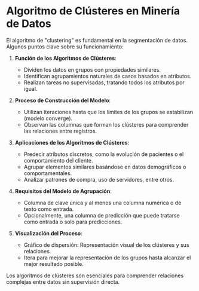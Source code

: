 # Algoritmo de Clústeres en Minería de Datos

El algoritmo de "clustering" es fundamental en la segmentación de datos. Algunos puntos clave sobre su funcionamiento:

1. **Función de los Algoritmos de Clústeres**:
   - Dividen los datos en grupos con propiedades similares.
   - Identifican agrupamientos naturales de casos basados en atributos.
   - Realizan tareas no supervisadas, tratando todos los atributos por igual.

2. **Proceso de Construcción del Modelo**:
   - Utilizan iteraciones hasta que los límites de los grupos se estabilizan (modelo converge).
   - Observan las columnas que forman los clústeres para comprender las relaciones entre registros.

3. **Aplicaciones de los Algoritmos de Clústeres**:
   - Predecir atributos discretos, como la evolución de pacientes o el comportamiento del cliente.
   - Agrupar elementos similares basándose en datos demográficos o comportamentales.
   - Analizar patrones de compra, uso de servidores, entre otros.

4. **Requisitos del Modelo de Agrupación**:
   - Columna de clave única y al menos una columna numérica o de texto como entrada.
   - Opcionalmente, una columna de predicción que puede tratarse como entrada o solo para predicciones.

5. **Visualización del Proceso**:
   - Gráfico de dispersión: Representación visual de los clústeres y sus relaciones.
   - Itera para mejorar la representación de los grupos hasta alcanzar el mejor resultado posible.

Los algoritmos de clústeres son esenciales para comprender relaciones complejas entre datos sin supervisión directa.
